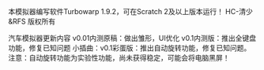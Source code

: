 本模拟器编写软件Turbowarp 1.9.2，可在Scratch 2及以上版本运行！
HC-清少&RFS 版权所有

汽车模拟器更新内容
v0.01内测原稿：做出雏形，UI优化
v0.1内测版：推出全键盘功能，修复已知问题
小插曲：v0.1彩蛋版：推出自动旋转功能，修复已知问题。注意：自动旋转功能为实验性功能，尚未获得稳定，可能会将电脑黑屏！
